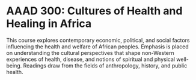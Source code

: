 # AAAD 300: Cultures of Health and Healing in Africa

This course explores contemporary economic, political, and social factors influencing the health and welfare of African peoples. Emphasis is placed on understanding the cultural perspectives that shape non-Western experiences of health, disease, and notions of spiritual and physical well-being. Readings draw from the fields of anthropology, history, and public health.
